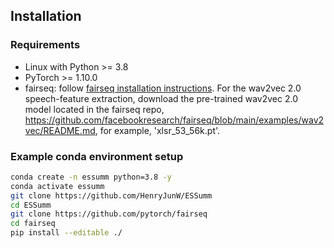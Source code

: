 ## Installation

### Requirements
- Linux with Python >= 3.8
- PyTorch >= 1.10.0
- fairseq: follow [fairseq installation instructions](https://github.com/facebookresearch/fairseq#requirements-and-installation). For the wav2vec 2.0 speech-feature extraction, download the pre-trained wav2vec 2.0 model located in the fairseq repo, https://github.com/facebookresearch/fairseq/blob/main/examples/wav2vec/README.md, for example, 'xlsr_53_56k.pt'.

### Example conda environment setup
```bash
conda create -n essumm python=3.8 -y
conda activate essumm
git clone https://github.com/HenryJunW/ESSumm
cd ESSumm
git clone https://github.com/pytorch/fairseq
cd fairseq
pip install --editable ./
```